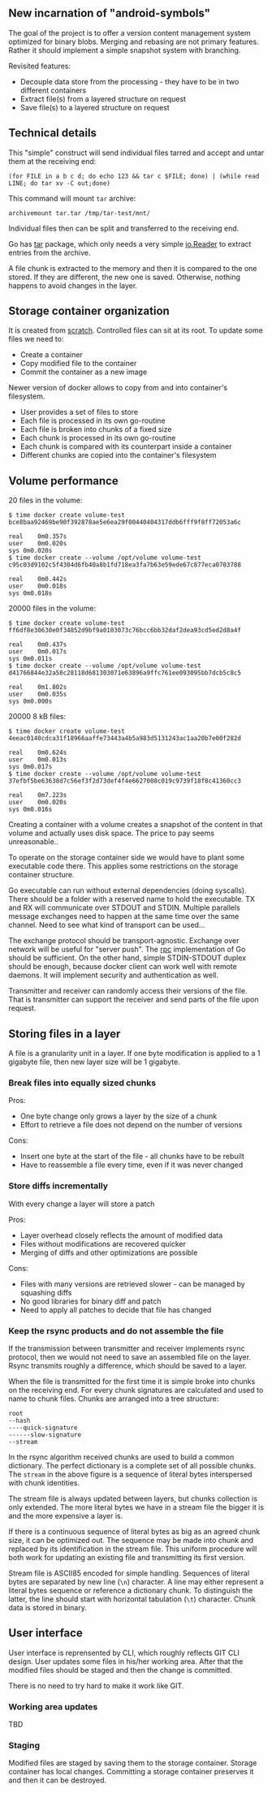 ## New incarnation of "android-symbols"

The goal of the project is to offer a version content management system optimized
for binary blobs. Merging and rebasing are not primary features. Rather it should
implement a simple snapshot system with branching.

Revisited features:

* Decouple data store from the processing - they have to be in two different
containers
* Extract file(s) from a layered structure on request
* Save file(s) to a layered structure on request


## Technical details

This "simple" construct will send individual files tarred and accept and untar
them at the receiving end:

```
(for FILE in a b c d; do echo 123 && tar c $FILE; done) | (while read LINE; do tar xv -C out;done)
```

This command will mount `tar` archive:

```
archivemount tar.tar /tmp/tar-test/mnt/
```

Individual files then can be split and transferred to the receiving end.

Go has [tar](https://golang.org/pkg/archive/tar) package, which only needs a very
simple [io.Reader](https://golang.org/pkg/io/#Reader) to extract entries from the
archive.

A file chunk is extracted to the memory and then it is compared to the one stored.
If they are different, the new one is saved. Otherwise, nothing happens to avoid
changes in the layer.

## Storage container organization

It is created from [scratch](https://hub.docker.com/_/scratch/). Controlled files
can sit at its root. To update some files we need to:

* Create a container
* Copy modified file to the container
* Commit the container as a new image

Newer version of docker allows to copy from and into container's filesystem.

* User provides a set of files to store
* Each file is processed in its own go-routine
* Each file is broken into chunks of a fixed size
* Each chunk is processed in its own go-routine
* Each chunk is compared with its counterpart inside a container
* Different chunks are copied into the container's filesystem

## Volume performance

20 files in the volume:

```shell
$ time docker create volume-test
bce8baa92469be90f392878ae5e6ea29f00440404317ddb6fff9f8ff72053a6c

real	0m0.357s
user	0m0.020s
sys	0m0.020s
$ time docker create --volume /opt/volume volume-test
c95c03d9102c5f4304d6fb40a8b1fd718ea3fa7b63e59ede67c877eca0703788

real	0m0.442s
user	0m0.018s
sys	0m0.018s
```

20000 files in the volume:

```shell
$ time docker create volume-test
ff6df8e30630e0f34852d9bf9a0103073c76bcc6bb32daf2dea93cd5ed2d8a4f

real	0m0.437s
user	0m0.017s
sys	0m0.011s
$ time docker create --volume /opt/volume volume-test
d41766844e32a58c28118d681303071e63896a9ffc761ee093095bb7dcb5c8c5

real	0m1.802s
user	0m0.035s
sys	0m0.000s
```

20000 8 kB files:

```shell
$ time docker create volume-test
4eeac0140cdca31f18966aaffe73443a4b5a983d5131243ac1aa20b7e00f282d

real	0m0.624s
user	0m0.013s
sys	0m0.017s
$ time docker create --volume /opt/volume volume-test
37efbf5be63638d7c56ef3f2d73def4f4e6627008c019c9739f18f8c41360cc3

real	0m7.223s
user	0m0.020s
sys	0m0.016s
```

Creating a container with a volume creates a snapshot of the content in that
volume and actually uses disk space. The price to pay seems unreasonable..

To operate on the storage container side we would have to plant some executable
code there. This applies some restrictions on the storage container structure.

Go executable can run without external dependencies (doing syscalls). There should
be a folder with a reserved name to hold the executable. TX and RX will communicate
over STDOUT and STDIN. Multiple parallels message exchanges need to happen at the
same time over the same channel. Need to see what kind of transport can be used...

The exchange protocol should be transport-agnostic. Exchange over network will be
useful for "server push". The [rpc](http://golang.org/pkg/net/rpc) implementation
of Go should be sufficient. On the other hand, simple STDIN-STDOUT duplex should
be enough, because docker client can work well with remote daemons. It will
implement security and authentication as well.

Transmitter and receiver can randomly access their versions of the file. That is
transmitter can support the receiver and send parts of the file upon request.

## Storing files in a layer

A file is a granularity unit in a layer. If one byte modification is applied to
a 1 gigabyte file, then new layer size will be 1 gigabyte.

### Break files into equally sized chunks

Pros:

* One byte change only grows a layer by the size of a chunk
* Effort to retrieve a file does not depend on the number of versions

Cons:

* Insert one byte at the start of the file - all chunks have to be rebuilt
* Have to reassemble a file every time, even if it was never changed

### Store diffs incrementally

With every change a layer will store a patch

Pros:

* Layer overhead closely reflects the amount of modified data
* Files without modifications are recovered quicker
* Merging of diffs and other optimizations are possible

Cons:

* Files with many versions are retrieved slower - can be managed by squashing
diffs
* No good libraries for binary diff and patch
* Need to apply all patches to decide that file has changed


### Keep the rsync products and do not assemble the file

If the transmission between transmitter and receiver implements rsync protocol,
then we would not need to save an assembled file on the layer. Rsync transmits
roughly a difference, which should be saved to a layer.

When the file is transmitted for the first time it is simple broke into chunks on
the receiving end. For every chunk signatures are calculated and used to name to
chunk files. Chunks are arranged into a tree structure:

```
root
--hash
----quick-signature
------slow-signature
--stream
```

In the rsync algorithm received chunks are used to build a common dictionary. The
perfect dictionary is a complete set of all possible chunks. The `stream` in the
above figure is a sequence of literal bytes interspersed with chunk identities.

The stream file is always updated between layers, but chunks collection is only
extended. The more literal bytes we have in a stream file the bigger it is and
the more expensive a layer is.

If there is a continuous sequence of literal bytes as big as an agreed chunk size,
it can be optimized out. The sequence may be made into chunk and replaced by its
identification in the stream file. This uniform procedure will both work for
updating an existing file and transmitting its first version.

Stream file is ASCII85 encoded for simple handling. Sequences of literal bytes
are separated by new line (`\n`) character. A line may either represent a literal
bytes sequence or reference a dictionary chunk. To distinguish the latter, the line
should start with horizontal tabulation (`\t`) character. Chunk data is stored in
binary.

## User interface

User interface is reprensented by CLI, which roughly reflects GIT CLI design. User
updates some files in his/her working area. After that the modified files should
be staged and then the change is committed.

There is no need to try hard to make it work like GIT.

### Working area updates

TBD

### Staging

Modified files are staged by saving them to the storage container. Storage
container has local changes. Committing a storage container preserves it and
then it can be destroyed.
